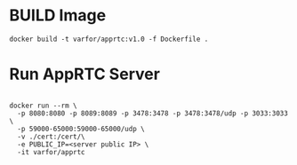 


# BUILD Image

```docker
docker build -t varfor/apprtc:v1.0 -f Dockerfile .

```

# Run AppRTC Server

```docker

docker run --rm \
  -p 8080:8080 -p 8089:8089 -p 3478:3478 -p 3478:3478/udp -p 3033:3033 \
  -p 59000-65000:59000-65000/udp \
  -v ./cert:/cert/\
  -e PUBLIC_IP=<server public IP> \
  -it varfor/apprtc

```